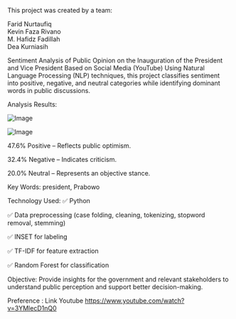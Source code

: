 This project was created by a team: 

Farid Nurtaufiq  
Kevin Faza Rivano  
M. Hafidz Fadillah  
Dea Kurniasih  


Sentiment Analysis of Public Opinion on the Inauguration of the President and Vice President Based on Social Media (YouTube) Using Natural Language Processing (NLP) techniques, this project classifies sentiment into positive, negative, and neutral categories while identifying dominant words in public discussions.

Analysis Results:

![Image](https://github.com/user-attachments/assets/d680413b-f74f-432c-9c70-fbe75da8a863)

![Image](https://github.com/user-attachments/assets/2d7d1462-54e3-4f03-aa25-a51608a5e7a3)

47.6% Positive – Reflects public optimism. 

32.4% Negative – Indicates criticism. 

20.0% Neutral – Represents an objective stance. 

Key Words: president, Prabowo 

Technology Used: 
✅ Python 

✅ Data preprocessing (case folding, cleaning, tokenizing, stopword removal, stemming) 

✅ INSET for labeling 

✅ TF-IDF for feature extraction 

✅ Random Forest for classification 


Objective: 
Provide insights for the government and relevant stakeholders to understand public perception and support better decision-making.

Preference : 
Link Youtube 
https://www.youtube.com/watch?v=3YMlecD1nQ0
